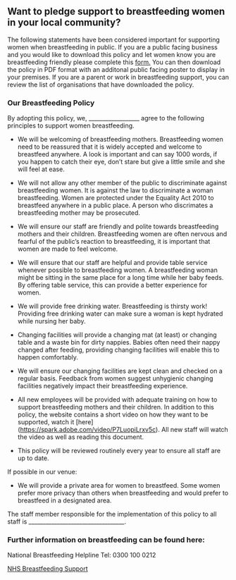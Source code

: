 ## Want to pledge support to breastfeeding women in your local community? 

The following statements have been considered important for supporting women when breastfeeding in public. If you are a public facing business and you would like to download this policy and let women know you are breastfeeding friendly please complete this [form.](https://forms.gle/X2u2upQx652fdqgn7) You can then download the policy in PDF format with an additonal public facing poster to display in your premises. 
If you are a parent or work in breastfeeding support, you can review the list of organisations that have downloaded the policy.
### Our Breastfeeding Policy 
By adopting this policy, we, __________________ agree to the following principles to support women breastfeeding. 

- We will be welcoming of  breastfeeding mothers. 
Breastfeeding women need to be reassured that it is widely accepted and welcome to breastfeed anywhere. A look is important and can say 1000 words, if you happen to catch their eye, don’t stare but give a little smile and she will feel at ease. 
- We will not allow any other member of the public to discriminate against breastfeeding women.
It is against the law to discriminate a woman breastfeeding. Women are protected under the Equality Act 2010 to breastfeed anywhere in a public place. A person who discrimates a breastfeeding mother may be prosecuted.

- We will ensure our staff are friendly and polite towards breastfeeding mothers and their children.
Breastfeeding women are often nervous and fearful of the public’s reaction to breastfeeding, it is important that women are made to feel welcome.  
- We will ensure that our staff are helpful and provide table service whenever possible to breastfeeding women.
A breastfeeding woman might be sitting in the same place for a long time while her baby feeds. By offering table service, this can provide a better experience for women.
- We will provide free drinking water. 
Breastfeeding is thirsty work! Providing free drinking water can make sure a woman is kept hydrated while nursing her baby. 
- Changing facilities will provide a changing mat (at least) or changing table and a waste bin for dirty nappies. 
Babies often need their nappy changed after feeding, providing changing facilities will enable this to happen comfortably.
- We will ensure our changing facilities are kept clean and checked on a regular basis.
Feedback from women suggest unhygienic changing facilities negatively impact their breastfeeding experience.
- All new employees will be provided with adequate training on how to support breastfeeding mothers and their children.
In addition to this policy, the website contains a short video on how they want to be supported, watch it [here] (https://spark.adobe.com/video/P7LuopiLrxv5c). 
All new staff will watch the video as well as reading this document.
- This policy will be reviewed routinely every year to ensure all staff are up to date.

If possible in our venue:

- We will provide a private area for women to breastfeed.
Some women prefer more privacy than others when breastfeeding and would prefer to breastfeed in a designated area.

The staff member responsible for the implementation of this policy to all staff is __________________________________.

### Further information on breastfeeding can be found here:

National Breastfeeding Helpline Tel: 0300 100 0212

[NHS Breastfeeding Support](https://www.nhs.uk/conditions/pregnancy-and-baby/breastfeeding-help-support/)
